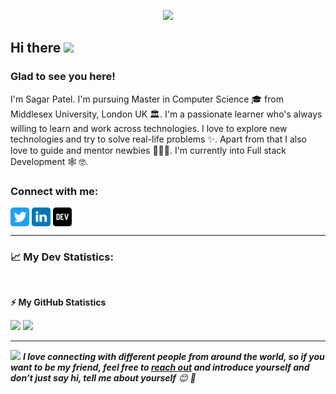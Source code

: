 <!-- visitor counter -->
<p align="center"> 
  <img src="https://profile-counter.glitch.me/sagarpatel9697/count.svg" />
</p>

<!-- welcome message -->
<h2>Hi there <img src="https://media.giphy.com/media/hvRJCLFzcasrR4ia7z/giphy.gif" width="25px"></h2>

<h3>Glad to see you here!</h3>

<!-- About me -->
<p>
I'm Sagar Patel. I'm pursuing Master in Computer Science 🎓 from Middlesex University, London UK 🏛. I'm a passionate learner who's always willing to learn and work across technologies. I love to explore new technologies and try to solve real-life problems ✨. Apart from that I also love to guide and mentor newbies 👨🏻‍💻. I'm currently into Full stack Development 🕸️ 🤓.
</p>

<!-- Connect with me -->
<h3 align="left">Connect with me:</h3>
<p align="left">

<a href="https://twitter.com/sagarpatel9697" target="blank"><img align="center" src="./assets/twitter.svg" alt="sagarpatel9697" height="30" width="30" /></a>
<a href="https://linkedin.com/in/sagar-patel-9697x" target="blank"><img align="center" src="./assets/linkedin.svg" alt="sagarpatel9697" height="30" width="30" /></a>
<a href="https://dev.to/sagarpatel9697" target="blank"><img align="center" src="./assets/dev.svg" alt="sagarpatel9697" height="30" width="30" /></a>

</p>

---

<!-- Stats -->
<h3>📈 My Dev Statistics: </h3>

<!--START_SECTION:waka-->
<!--END_SECTION:waka-->

<br />

<!-- GitHub stats -->

<b>⚡ My GitHub Statistics</b>

<p>
<!-- GitHub Stats -->
<img height="180em" src="https://github-readme-stats.vercel.app/api?username=sagarpatel9697&show_icons=true&hide_border=true" />

<!-- Most Used Languages -->
<img height="180em" src="https://github-readme-stats.vercel.app/api/top-langs/?username=sagarpatel9697&show_icons=true&hide_border=true&layout=compact&langs_count=8"/>
</p>

---

<img src="https://media.giphy.com/media/LnQjpWaON8nhr21vNW/giphy.gif" width="60"> <em><b>I love connecting with different people from around the world, so if you want to be my friend, feel free to <a href="https://twitter.com/sagarpatel9697">reach out</a> and introduce yourself and don’t just say hi, tell me about yourself</b> 😊 💜</em>
